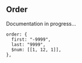 ## Order

Documentation in progress...

```
order: {
  first: "-9999",
  last: "9999",
  $num: [[1, 12, 1]],
},
```
